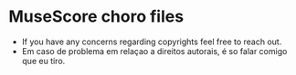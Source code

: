 # MuseScore choro files 

- If you have any concerns regarding copyrights feel free to reach out. 
- Em caso de problema em relaçao a direitos autorais, é so falar comigo que eu tiro. 
